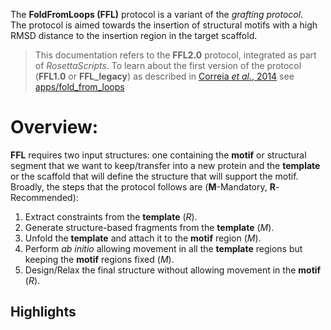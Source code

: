 The **FoldFromLoops (FFL)** protocol is a variant of the _grafting protocol_.  
The protocol is aimed towards the insertion of structural motifs with a high RMSD distance to the insertion region in the target scaffold.

> This documentation refers to the **FFL2.0** protocol, integrated as part of _RosettaScripts_. To learn about the first version of the protocol (**FFL1.0** or **FFL_legacy**) as described in [Correia _et al._, 2014](http://doi.org/10.1038/nature12966) see [apps/fold_from_loops]()

# Overview:

**FFL** requires two input structures: one containing the **motif** or structural segment that we want to keep/transfer into a new protein and the **template** or the scaffold that will define the structure that will support the motif.  
Broadly, the steps that the protocol follows are (**M**-Mandatory, **R**-Recommended):  

1.  Extract constraints from the **template** (_R_).
2.  Generate structure-based fragments from the **template** (_M_).
3.  Unfold the **template** and attach it to the **motif** region (_M_).
4.  Perform _ab initio_ allowing movement in all the **template** regions but keeping the **motif** regions fixed (_M_).
5.  Design/Relax the final structure without allowing movement in the **motif** (_R_).

## Highlights
### 